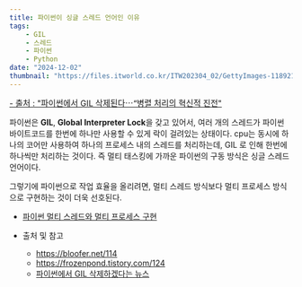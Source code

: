 ```yaml
---
title: 파이썬이 싱글 스레드 언어인 이유
tags:
    - GIL
    - 스레드
    - 파이썬
    - Python
date: "2024-12-02"
thumbnail: "https://files.itworld.co.kr/ITW202304_02/GettyImages-1189210101.jpg"
---
```

<a style="font-size:0.9rem" href="https://www.itworld.co.kr/news/302737">- 출처 : "파이썬에서 GIL 삭제된다⋯“병렬 처리의 혁신적 진전"</a>

파이썬은 **GIL**, **Global Interpreter Lock**을 갖고 있어서, 여러 개의 스레드가 파이썬 바이트코드를 한번에 하나만 사용할 수 있게 락이 걸려있는 상태이다.
cpu는 동시에 하나의 코어만 사용하여 하나의 프로세스 내의 스레드를 처리하는데, GIL 로 인해 한번에 하나씩만 처리하는 것이다.
즉 멀티 태스킹에 가까운 파이썬의 구동 방식은 싱글 스레드 언어이다.

그렇기에 파이썬으로 작업 효율을 올리려면, 멀티 스레드 방식보다 멀티 프로세스 방식으로 구현하는 것이 더욱 선호된다.

- [파이썬 멀티 스레드와 멀티 프로세스 구현](https://monkey3199.github.io/develop/python/2018/12/04/python-pararrel.html)

- 출처 및 참고
    - <https://bloofer.net/114>
    - <https://frozenpond.tistory.com/124>
    - [파이썬에서 GIL 삭제하겠다는 뉴스](https://www.itworld.co.kr/news/302737)